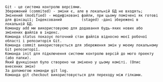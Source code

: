     Git - це система контролю версіями.
    Збережений (commited) - зміни є, але в локальній БД не входять; Змінений (modified) - модифіковані файли, при цьому помічені як готові для фіксації; Індексований         (staged) -дані збережені в локальній БД.
    Команду add ми використовуємо для додавання будь-яких нових або змінених файлів в індекс.
    Команда status показує поточний стан файлів відносно моєї робочої області і репозиторія Git.
    Команда commit використовується для збереження змін у моєму локальному Git репозиторії.
    Команда init для підключення системи контролю версій до мого проекту (або папки).
    Який функціонал було створено чи змінено у цьому коміті. (Опис внесених змін)
    За допомогою команди git log.  
    Команда git checkout використовується для переходу між гілками. 
